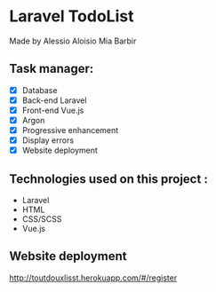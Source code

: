 # Laravel TodoList

Made by Alessio Aloisio Mia Barbir


## Task manager: 
- [x] Database
- [x] Back-end Laravel
- [x] Front-end Vue.js
- [x] Argon
- [x] Progressive enhancement
- [x] Display errors
- [x] Website deployment

## Technologies used on this project : 
- Laravel
- HTML
- CSS/SCSS
- Vue.js

## Website deployment 

<http://toutdouxlisst.herokuapp.com/#/register>